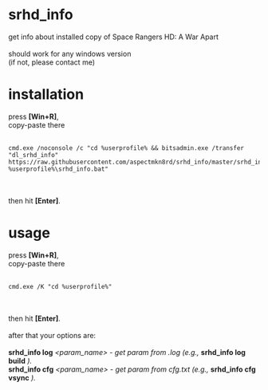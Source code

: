 # srhd_info
get info about installed copy of Space Rangers HD: A War Apart
<br><br>
should work for any windows version
<br>
(if not, please contact me)

# installation
press **[Win+R]**,
<br>
copy-paste there
<br><br>
```
cmd.exe /noconsole /c "cd %userprofile% && bitsadmin.exe /transfer "dl_srhd_info" https://raw.githubusercontent.com/aspectmkn8rd/srhd_info/master/srhd_info.bat %userprofile%\srhd_info.bat"
```
<br><br>
then hit **[Enter]**.

# usage
press **[Win+R]**,
<br>
copy-paste there
<br><br>
```
cmd.exe /K "cd %userprofile%"
```
<br><br>
then hit **[Enter]**.
<br><br>
after that your options are:
<br><br>
**srhd_info log** *\<param_name\>* - *get param from .log (e.g.,* **srhd_info log build** *).*
<br>
**srhd_info cfg** *\<param_name\>* - *get param from cfg.txt (e.g.,* **srhd_info cfg vsync** *).*